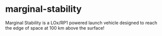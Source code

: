 # marginal-stability
Marginal Stability is a LOx/RP1 powered launch vehicle designed to reach the edge of space at 100 km above the surface!
